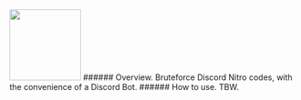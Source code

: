 <img src="https://github.com/kolour/dnb/blob/master/images/discordbrute.png" width="125">
###### Overview.
Bruteforce Discord Nitro codes, with the convenience of a Discord Bot.
###### How to use.
TBW.
